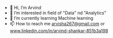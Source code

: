 - 👋 Hi, I’m Arvind
- 👀 I’m interested in field of "Data" nd "Analytics"
- 🌱 I’m currently learning Machine learning
- 📫 How to reach me arvisha267@gmail.com or www.linkedin.com/in/arvind-shankar-851b3a198

<!---
Arvisha/Arvisha is a ✨ special ✨ repository because its `README.md` (this file) appears on your GitHub profile.
You can click the Preview link to take a look at your changes.
--->
